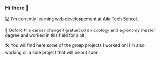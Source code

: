 ### Hi there 👋  

<!--
**NathanPesneau/NathanPesneau** is a ✨ _special_ ✨ repository because its `README.md` (this file) appears on your GitHub profile.

Here are some ideas to get you started:

- 🔭 I’m currently working on ...
- 🌱 I’m currently learning ...
- 👯 I’m looking to collaborate on ...
- 🤔 I’m looking for help with ...
- 💬 Ask me about ...
- 📫 How to reach me: ...
- 😄 Pronouns: ...
- ⚡ Fun fact: ...
-->

💻 I'm currently learning web developpement at Ada Tech School.  
  
🌱 Before this career change I gratuaded an ecology and agronomy master degree and worked in this field for a bit.  
  
🛠 You will find here some of the group projects I worked on! I'm also working on a side project that will be out soon. 
  
